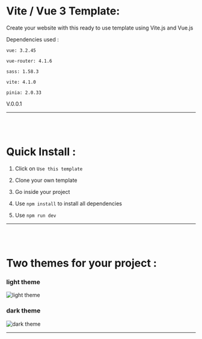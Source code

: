 # Vite / Vue 3 Template:

Create your website with this ready to use template using Vite.js and Vue.js

Dependencies used :

```vue: 3.2.45```

```vue-router: 4.1.6```

```sass: 1.58.3```

```vite: 4.1.0```

```pinia: 2.0.33```

V.0.0.1

----------------------------------------------------------------
<br>
<br>

# Quick Install :

1. Click on ``` Use this template ```

2. Clone your own template

3. Go inside your project 

4. Use ```npm install``` to install all dependencies

5. Use ```npm run dev ```
----------------------------------------------------------------
<br>
<br>

# Two themes for your project :

### light theme

![light theme](/img/)


### dark theme
![dark theme](/img/)

----------------------------------------------------------------
<br>
<br>




